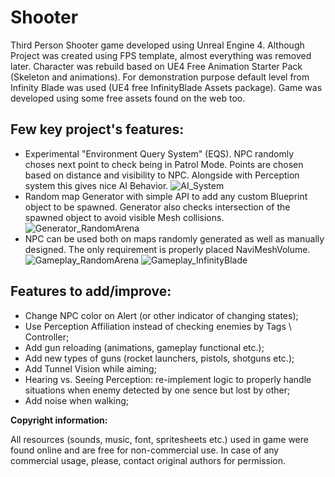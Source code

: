 # Shooter
Third Person Shooter game developed using Unreal Engine 4. Although Project was created using FPS template, almost everything was removed later. Character was rebuild based on UE4 Free Animation Starter Pack (Skeleton and animations).
For demonstration purpose default level from Infinity Blade was used (UE4 free InfinityBlade Assets package).
Game was developed using some free assets found on the web too.

## Few key project's features:

- Experimental "Environment Query System" (EQS). NPC randomly choses next point to check being in Patrol Mode.
Points are chosen based on distance and visibility to NPC. Alongside with Perception system this gives nice AI Behavior.
![AI_System](https://github.com/vgomeniuk-games/Shooter/blob/master/AI_System.gif)
- Random map Generator with simple API to add any custom Blueprint object to be spawned.
Generator also checks intersection of the spawned object to avoid visible Mesh collisions.
![Generator_RandomArena](https://github.com/vgomeniuk-games/Shooter/blob/master/Generator_RandomArena.gif)
- NPC can be used both on maps randomly generated as well as manually designed. The only requirement is properly placed NaviMeshVolume.
![Gameplay_RandomArena](https://github.com/vgomeniuk-games/Shooter/blob/master/Gameplay_RandomArena.gif)
![Gameplay_InfinityBlade](https://github.com/vgomeniuk-games/Shooter/blob/master/Gameplay_InfinityBlade.gif)

## Features to add/improve:
- Change NPC color on Alert (or other indicator of changing states);
- Use Perception Affiliation instead of checking enemies by Tags \ Controller;
- Add gun reloading (animations, gameplay functional etc.);
- Add new types of guns (rocket launchers, pistols, shotguns etc.);
- Add Tunnel Vision while aiming;
- Hearing vs. Seeing Perception: re-implement logic to properly handle situations when enemy detected by one sence but lost by other;
- Add noise when walking;


<b>Copyright information:</b>

All resources (sounds, music, font, spritesheets etc.) used in game were found online and are free for non-commercial use.
In case of any commercial usage, please, contact original authors for permission.
